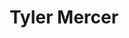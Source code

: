 ---
title: Tyler Mercer
description: Desarrollador web, entusiasta del diseño conductual y seguidor de Jesús
layout: home
pageScopedStyles: true
pagination:
    data: collections.posts | byLang
    size: 5
    reverse: true
    alias: posts
---